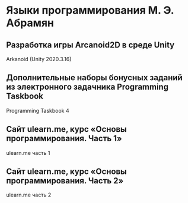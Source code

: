 # Языки программирования М. Э. Абрамян
## Разработка игры Arcanoid2D в среде Unity
Arkanoid (Unity 2020.3.16)
## Дополнительные наборы бонусных заданий из электронного задачника Programming Taskbook
Programming Taskbook 4
## Сайт ulearn.me, курс «Основы программирования. Часть 1» 
ulearn.me часть 1
## Сайт ulearn.me, курс «Основы программирования. Часть 2»
ulearn.me часть 2
